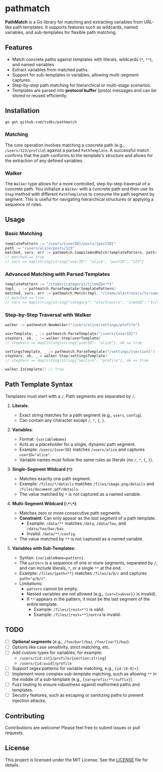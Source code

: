 # pathmatch

**PathMatch** is a Go library for matching and extracting variables from URL-like path templates. It supports features such as wildcards, named variables, and sub-templates for flexible path matching.

## Features

- Match concrete paths against templates with literals, wildcards (`*`, `**`), and named variables.
- Extract variables from matched paths.
- Support for sub-templates in variables, allowing multi-segment captures.
- Step-by-step path matching for hierarchical or multi-stage scenarios.
- Templates are parsed into **protocol buffer** (proto) messages and can be stored or reused efficiently.

## Installation

```bash
go get github.com/tsdkv/pathmatch
```

### Matching

The core operation involves matching a concrete path (e.g., `/users/123/profile`) against a parsed `PathTemplate`. A successful match confirms that the path conforms to the template's structure and allows for the extraction of any defined variables.

### Walker

The `Walker` type allows for a more controlled, step-by-step traversal of a concrete path. You initialize a `Walker` with a concrete path and then use its `Step` method with different `PathTemplate`s to consume the path segment by segment. This is useful for navigating hierarchical structures or applying a sequence of rules.

## Usage

### Basic Matching

```go
templatePattern := "/users/{userID}/posts/{postID}"
path := "/users/alice/posts/123"
matched, vars, err := pathmatch.CompileAndMatch(templatePattern, path)
// matched == true
// vars == map[string]string{"userID": "alice", "postID": "123"}
```

### Advanced Matching with Parsed Templates

```go
templatePattern := "/items/{category}/{itemID=**}"
tmpl, _ := pathmatch.ParseTemplate(templatePattern)
matched, vars, err := pathmatch.Match(tmpl, "/items/electronics/tv/samsung/qled80")
// matched == true
// vars == map[string]string{"category": "electronics", "itemID": "tv/samsung/qled80"}
```

### Step-by-Step Traversal with Walker

```go
walker := pathmatch.NewWalker("/users/alice/settings/profile")

userTemplate, _ := pathmatch.ParseTemplate("/users/{userID}")
stepVars, ok, _ := walker.Step(userTemplate)
// stepVars == map[string]string{"userID": "alice"}, ok == true

settingsTemplate, _ := pathmatch.ParseTemplate("/settings/{section}")
stepVars, ok, _ = walker.Step(settingsTemplate)
// stepVars == map[string]string{"section": "profile"}, ok == true

walker.IsComplete() // true
```

## Path Template Syntax

Templates must start with a `/`. Path segments are separated by `/`.

1.  **Literals**:

    - Exact string matches for a path segment (e.g., `users`, `config`).
    - Can contain any character except `/`, `*`, `{`, `}`.

2.  **Variables**:

    - Format: `{variableName}`
    - Acts as a placeholder for a single, dynamic path segment.
    - Example: `/users/{userID}` matches `/users/alice` and captures `userID="alice"`.
    - Variable names must follow the same rules as literals (no `/`, `*`, `{`, `}`).

3.  **Single-Segment Wildcard (`*`)**:

    - Matches exactly one path segment.
    - Example: `/files/*/details` matches `/files/image.png/details` and `/files/document.pdf/details`.
    - The value matched by `*` is not captured as a named variable.

4.  **Multi-Segment Wildcard (`\*\*`)**:

    - Matches zero or more consecutive path segments.
    - **Constraint**: Can only appear as the _last segment_ of a path template.
      - Example: `/data/**` matches `/data`, `/data/foo`, and `/data/foo/bar/baz`.
      - Invalid: `/data/**/config`.
    - The value matched by `**` is not captured as a named variable.

5.  **Variables with Sub-Templates**:

    - Syntax: `{variableName=pattern}`.
    - The `pattern` is a sequence of one or more segments, separated by `/`, and can include literals, `*`, or a single `**` at the end.
    - Example: `/files/{path=**}` matches `/files/a/b/c` and captures `path="a/b/c"`.
    - Limitations:
      - `pattern` cannot be empty.
      - Nested variables are not allowed (e.g., `{var={subvar}}` is invalid).
      - If `**` appears in the pattern, it must be the last segment of the entire template.
        - Example: `/files/{rest=**}` is valid.
        - Example: `/files/{rest=**}/extra` is invalid.

## TODO

- [ ] **Optional segments** (e.g., `/foo/bar?/baz`, `/foo/{var?}/baz`).
- [ ] Options like case sensitivity, strict matching, etc.
- [ ] Add custom types for variables, for example:
  - `/users/{id:int}/profile/{section:string}`
  - `/users/{id:uuid}/profile`
- [ ] Support regex patterns for variable matching, e.g., `{id:[0-9]+}`.
- [ ] Implement more complex sub-template matching, such as allowing `**` in the middle of a sub-template (e.g., `{var=prefix/**/suffix}`).
- [ ] Fuzz testing to ensure robustness against malformed paths and templates.
- [ ] Secutiry features, such as escaping or sanitizing paths to prevent injection attacks.

## Contributing

Contributions are welcome! Please feel free to submit issues or pull requests.

## License

This project is licensed under the MIT License. See the [LICENSE](LICENSE) file for details.
